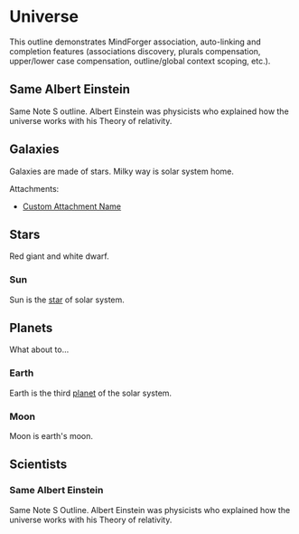 # Universe <!-- Metadata: labels: COOL, science, space; type: outline; created: 2015-05-30 21:30:28; reads: 55; read: 2016-10-15 13:54:45; revision: 3; modified: 2016-03-31 13:54:45; importance: 4/5; urgency: 2/5; progress: 20%; -->

This outline demonstrates MindForger association, auto-linking 
and completion features (associations discovery, plurals compensation, 
upper/lower case compensation, outline/global context scoping, etc.). 

## Same Albert Einstein
Same Note S outline. Albert Einstein was physicists who explained how the universe works with his Theory of relativity.

## Galaxies <!-- Metadata: tags: hash, additivity; type: note; created: 2016-03-31 13:54:45; reads: 55; read: 2016-03-31 13:54:45; revision: 3; modified: 2016-03-31 13:54:45; -->

Galaxies are made of stars. Milky way is solar system home.

Attachments: <!-- Metadata: type: attachments; -->

* [Custom Attachment Name](./notebook.attachment-1.txt)

## Stars <!-- Metadata: tags: requirement; type: note; created: 2016-03-31 13:54:45; reads: 55; read: 2016-04-31 13:54:45; revision: 4; modified: 2016-04-20 13:54:45; -->

Red giant and white dwarf.

### Sun

Sun is the [star](#stars) of solar system.

## Planets <!-- Metadata: tags: COOL; type: idea; created: 2016-03-31 13:54:45; reads: 55; read: 2016-03-31 13:54:45; revision: 5; modified: 2016-03-31 13:54:45; -->

What about to...

### Earth

Earth is the third [planet](./alternative-universe.md#planets) of the solar system.

### Moon

Moon is earth's moon.

## Scientists

### Same Albert Einstein

Same Note S Outline. Albert Einstein was physicists who explained how the universe works with his Theory of relativity.
 
